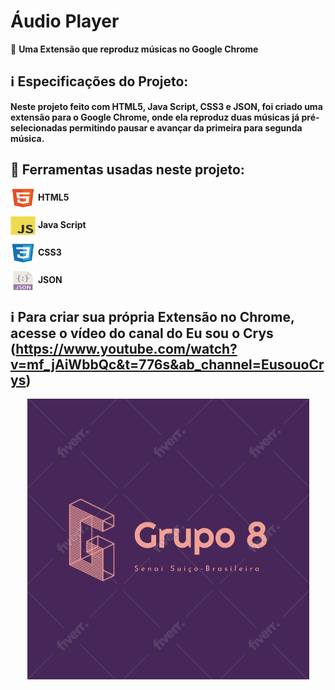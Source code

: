 # Áudio Player
:bookmark_tabs: **Uma Extensão que reproduz músicas no Google Chrome**

## :information_source: Especificações do Projeto:

**Neste projeto feito com HTML5, Java Script, CSS3 e JSON, foi criado uma extensão para o Google Chrome, onde ela reproduz duas músicas já pré-selecionadas permitindo pausar e avançar da primeira para segunda música.**

## 📌 Ferramentas usadas neste projeto: 

<img align="center" alt="icon-js" height="30" width="40" src="https://raw.githubusercontent.com/devicons/devicon/master/icons/html5/html5-original.svg" style="max-width:100%;"></img> **HTML5**

<img align="center" alt="icon-js" height="30" width="40" src="https://raw.githubusercontent.com/devicons/devicon/master/icons/javascript/javascript-original.svg" style="max-width:100%;"></img> **Java Script**

<img align="center" alt="icon-js" height="30" width="40" src="https://raw.githubusercontent.com/devicons/devicon/master/icons/css3/css3-original.svg" style="max-width:100%;"></img> **CSS3**

<img align="center" alt="icon-js" height="30" width="40" src="json-file.svg" style="max-width:100%;"></img> **JSON**


## :information_source: **Para criar sua própria Extensão no Chrome, acesse o vídeo do canal do Eu sou o Crys (https://www.youtube.com/watch?v=mf_jAiWbbQc&t=776s&ab_channel=EusouoCrys)**

<p align="center">
  <img src="logo_gp8.png">
  </p>
